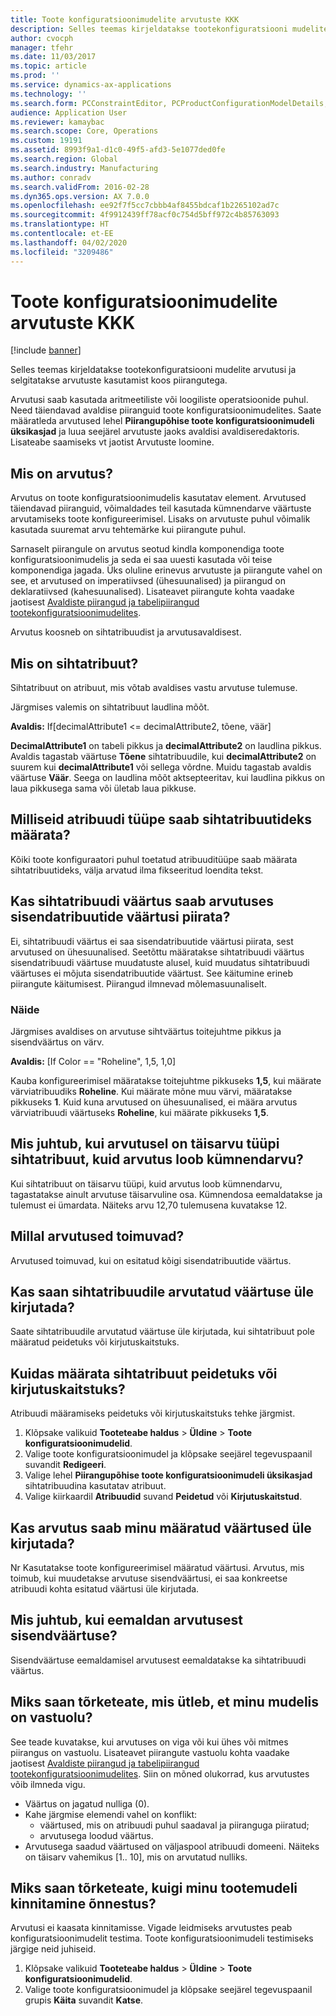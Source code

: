```yaml
---
title: Toote konfiguratsioonimudelite arvutuste KKK
description: Selles teemas kirjeldatakse tootekonfiguratsiooni mudelite arvutusi ja selgitatakse arvutuste kasutamist koos piirangutega.
author: cvocph
manager: tfehr
ms.date: 11/03/2017
ms.topic: article
ms.prod: ''
ms.service: dynamics-ax-applications
ms.technology: ''
ms.search.form: PCConstraintEditor, PCProductConfigurationModelDetails, PCRuntimeConfigurator
audience: Application User
ms.reviewer: kamaybac
ms.search.scope: Core, Operations
ms.custom: 19191
ms.assetid: 8993f9a1-d1c0-49f5-afd3-5e1077ded0fe
ms.search.region: Global
ms.search.industry: Manufacturing
ms.author: conradv
ms.search.validFrom: 2016-02-28
ms.dyn365.ops.version: AX 7.0.0
ms.openlocfilehash: ee92f7f5cc7cbbb4af8455bdcaf1b2265102ad7c
ms.sourcegitcommit: 4f9912439ff78acf0c754d5bff972c4b85763093
ms.translationtype: HT
ms.contentlocale: et-EE
ms.lasthandoff: 04/02/2020
ms.locfileid: "3209486"
---
```

# <a name="calculations-for-product-configuration-models-faq"></a>Toote konfiguratsioonimudelite arvutuste KKK

[!include [banner](../includes/banner.md)]

Selles teemas kirjeldatakse tootekonfiguratsiooni mudelite arvutusi ja selgitatakse arvutuste kasutamist koos piirangutega.

Arvutusi saab kasutada aritmeetiliste või loogiliste operatsioonide puhul. Need täiendavad avaldise piiranguid toote konfiguratsioonimudelites. Saate määratleda arvutused lehel **Piirangupõhise toote konfiguratsioonimudeli üksikasjad** ja luua seejärel arvutuste jaoks avaldisi avaldiseredaktoris. Lisateabe saamiseks vt jaotist Arvutuste loomine.

## <a name="what-is-a-calculation"></a>Mis on arvutus?
Arvutus on toote konfiguratsioonimudelis kasutatav element. Arvutused täiendavad piiranguid, võimaldades teil kasutada kümnendarve väärtuste arvutamiseks toote konfigureerimisel. Lisaks on arvutuste puhul võimalik kasutada suuremat arvu tehtemärke kui piirangute puhul.  

Sarnaselt piirangule on arvutus seotud kindla komponendiga toote konfiguratsioonimudelis ja seda ei saa uuesti kasutada või teise komponendiga jagada. Üks oluline erinevus arvutuste ja piirangute vahel on see, et arvutused on imperatiivsed (ühesuunalised) ja piirangud on deklaratiivsed (kahesuunalised). Lisateavet piirangute kohta vaadake jaotisest [Avaldiste piirangud ja tabelipiirangud tootekonfiguratsioonimudelites](expression-constraints-table-constraints-product-configuration-models.md).  

Arvutus koosneb on sihtatribuudist ja arvutusavaldisest.

## <a name="what-is-a-target-attribute"></a>Mis on sihtatribuut?
Sihtatribuut on atribuut, mis võtab avaldises vastu arvutuse tulemuse.  

Järgmises valemis on sihtatribuut laudlina mõõt.  

**Avaldis:** If\[decimalAttribute1 &lt;= decimalAttribute2, tõene, väär\]  

**DecimalAttribute1** on tabeli pikkus ja **decimalAttribute2** on laudlina pikkus. Avaldis tagastab väärtuse **Tõene** sihtatribuudile, kui **decimalAttribute2** on suurem kui **decimalAttribute1** või sellega võrdne. Muidu tagastab avaldis väärtuse **Väär**. Seega on laudlina mõõt aktsepteeritav, kui laudlina pikkus on laua pikkusega sama või ületab laua pikkuse.

## <a name="what-attribute-types-can-be-set-to-target-attributes"></a>Milliseid atribuudi tüüpe saab sihtatribuutideks määrata?
Kõiki toote konfiguraatori puhul toetatud atribuuditüüpe saab määrata sihtatribuutideks, välja arvatud ilma fikseeritud loendita tekst.

## <a name="can-the-value-of-a-target-attribute-restrict-the-values-of-the-input-attributes-in-a-calculation"></a>Kas sihtatribuudi väärtus saab arvutuses sisendatribuutide väärtusi piirata?
Ei, sihtatribuudi väärtus ei saa sisendatribuutide väärtusi piirata, sest arvutused on ühesuunalised. Seetõttu määratakse sihtatribuudi väärtus sisendatribuudi väärtuse muudatuste alusel, kuid muudatus sihtatribuudi väärtuses ei mõjuta sisendatribuutide väärtust. See käitumine erineb piirangute käitumisest. Piirangud ilmnevad mõlemasuunaliselt.

### <a name="example"></a>Näide

Järgmises avaldises on arvutuse sihtväärtus toitejuhtme pikkus ja sisendväärtus on värv.  

**Avaldis:** \[If Color == "Roheline", 1,5, 1,0\]  

Kauba konfigureerimisel määratakse toitejuhtme pikkuseks **1,5**, kui määrate värviatribuudiks **Roheline**. Kui määrate mõne muu värvi, määratakse pikkuseks **1**. Kuid kuna arvutused on ühesuunalised, ei määra arvutus värviatribuudi väärtuseks **Roheline**, kui määrate pikkuseks **1,5**.

## <a name="what-happens-if-a-calculation-has-a-target-attribute-of-the-integer-type-but-a-calculation-generates-a-decimal-number"></a>Mis juhtub, kui arvutusel on täisarvu tüüpi sihtatribuut, kuid arvutus loob kümnendarvu?
Kui sihtatribuut on täisarvu tüüpi, kuid arvutus loob kümnendarvu, tagastatakse ainult arvutuse täisarvuline osa. Kümnendosa eemaldatakse ja tulemust ei ümardata. Näiteks arvu 12,70 tulemusena kuvatakse 12.

## <a name="when-do-calculations-occur"></a>Millal arvutused toimuvad?
Arvutused toimuvad, kui on esitatud kõigi sisendatribuutide väärtus.

## <a name="can-i-overwrite-the-value-that-is-calculated-for-the-target-attribute"></a>Kas saan sihtatribuudile arvutatud väärtuse üle kirjutada?
Saate sihtatribuudile arvutatud väärtuse üle kirjutada, kui sihtatribuut pole määratud peidetuks või kirjutuskaitstuks.

## <a name="how-do-i-set-a-target-attribute-as-hidden-or-read-only"></a>Kuidas määrata sihtatribuut peidetuks või kirjutuskaitstuks?
Atribuudi määramiseks peidetuks või kirjutuskaitstuks tehke järgmist.

1.  Klõpsake valikuid **Tooteteabe haldus** &gt; **Üldine** &gt; **Toote konfiguratsioonimudelid**.
2.  Valige toote konfiguratsioonimudel ja klõpsake seejärel tegevuspaanil suvandit **Redigeeri**.
3.  Valige lehel **Piirangupõhise toote konfiguratsioonimudeli üksikasjad** sihtatribuudina kasutatav atribuut.
4.  Valige kiirkaardil **Atribuudid** suvand **Peidetud** või **Kirjutuskaitstud**.

## <a name="can-a-calculation-overwrite-the-values-that-i-set"></a>Kas arvutus saab minu määratud väärtused üle kirjutada?
Nr Kasutatakse toote konfigureerimisel määratud väärtusi. Arvutus, mis toimub, kui muudetakse arvutuse sisendväärtusi, ei saa konkreetse atribuudi kohta esitatud väärtusi üle kirjutada.

## <a name="what-happens-if-i-remove-an-input-value-in-a-calculation"></a>Mis juhtub, kui eemaldan arvutusest sisendväärtuse?
Sisendväärtuse eemaldamisel arvutusest eemaldatakse ka sihtatribuudi väärtus.

## <a name="why-do-i-receive-an-error-message-that-says-that-my-model-is-in-contradiction"></a>Miks saan tõrketeate, mis ütleb, et minu mudelis on vastuolu?
See teade kuvatakse, kui arvutuses on viga või kui ühes või mitmes piirangus on vastuolu. Lisateavet piirangute vastuolu kohta vaadake jaotisest [Avaldiste piirangud ja tabelipiirangud tootekonfiguratsioonimudelites](expression-constraints-table-constraints-product-configuration-models.md). Siin on mõned olukorrad, kus arvutustes võib ilmneda vigu.

-   Väärtus on jagatud nulliga (0).
-   Kahe järgmise elemendi vahel on konflikt:
    -   väärtused, mis on atribuudi puhul saadaval ja piiranguga piiratud;
    -   arvutusega loodud väärtus.
-   Arvutusega saadud väärtused on väljaspool atribuudi domeeni. Näiteks on täisarv vahemikus \[1.. 10\], mis on arvutatud nulliks.

## <a name="why-do-i-receive-an-error-message-even-though-i-successfully-validated-my-product-model"></a>Miks saan tõrketeate, kuigi minu tootemudeli kinnitamine õnnestus?
Arvutusi ei kaasata kinnitamisse. Vigade leidmiseks arvutustes peab konfiguratsioonimudelit testima. Toote konfiguratsioonimudeli testimiseks järgige neid juhiseid.

1.  Klõpsake valikuid **Tooteteabe haldus** &gt; **Üldine** &gt; **Toote konfiguratsioonimudelid**.
2.  Valige toote konfiguratsioonimudel ja klõpsake seejärel tegevuspaanil grupis **Käita** suvandit **Katse**.





